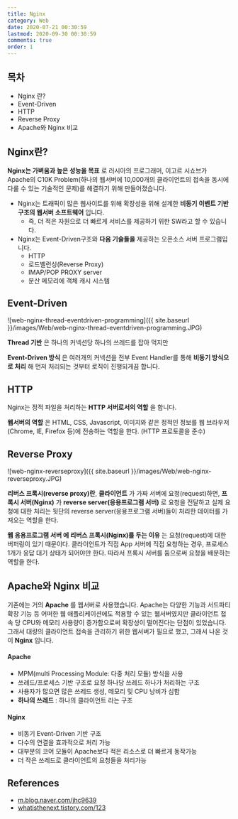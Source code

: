 ```yaml
---
title: Nginx
category: Web
date: 2020-07-21 00:30:59
lastmod: 2020-09-30 00:30:59
comments: true
order: 1
---
```



## 목차
* Nginx 란?
* Event-Driven
* HTTP
* Reverse Proxy
* Apache와 Nginx 비교

## Nginx란?
__Nginx는 가벼움과 높은 성능을 목표__ 로 러시아의 프로그래머, 이고르 시쇼브가 Apache의 C10K Problem(하나의 웹서버에 10,000개의 클라이언트의 접속을 동시에 다룰 수 있는 기술적인 문제)를 해결하기 위해 만들어졌습니다.

* Nginx는 트래픽이 많은 웹사이트를 위해 확장성을 위해 설계한 __비동기 이벤트 기반구조의 웹서버 소프트웨어__ 입니다.
  + 즉, 더 적은 자원으로 더 빠르게 서비스를 제공하기 위한 SW라고 할 수 있습니다.
* Nginx는 Event-Driven구조와 __다음 기술들을__ 제공하는 오픈소스 서버 프로그램입니다.
  + HTTP
  + 로드벨런싱(Reverse Proxy)
  + IMAP/POP PROXY server
  + 분산 메모리에 객체 캐시 시스템

## Event-Driven
![web-nginx-thread-eventdriven-programming]({{ site.baseurl }}/images/Web/web-nginx-thread-eventdriven-programming.JPG)

__Thread 기반__ 은 하나의 커넥션당 하나의 쓰레드를 잡아 먹지만
 
__Event-Driven 방식__ 은 여러개의 커넥션을 전부 Event Handler를 통해 __비동기 방식으로 처리__ 해 먼저 처리되는 것부터 로직이 진행되게끔 합니다.

## HTTP
Nginx는 정적 파일을 처리하는 __HTTP 서버로서의 역할__ 을 합니다.

__웹서버의 역할__ 은 HTML, CSS, Javascript, 이미지와 같은 정적인 정보를 웹 브라우저(Chrome, IE, Firefox 등)에 전송하는 역할을 한다. (HTTP 프로토콜을 준수)

## Reverse Proxy
![web-nginx-reverseproxy]({{ site.baseurl }}/images/Web/web-nginx-reverseproxy.JPG)

__리버스 프록시(reverse proxy)란__, __클라이언트__ 가 가짜 서버에 요청(request)하면, __프록시 서버(Nginx)__ 가 __reverse server(응용프로그램 서버)__ 로 요청을 전달하고 실제 요청에 대한 처리는 뒷단의 reverse server(응용프로그램 서버)들이 처리한 데이터를 가져오는 역할을 한다.

__웹 응용프로그램 서버 에 리버스 프록시(Nginx)를 두는 이유__ 는 요청(request)에 대한 버퍼링이 있기 때문이다. 클라이언트가 직접 App 서버에 직접 요청하는 경우, 프로세스 1개가 응답 대기 상태가 되어야만 한다. 따라서 프록시 서버를 둠으로써 요청을 배분하는 역할을 한다.

## Apache와 Nginx 비교
기존에는 거의 __Apache__ 를 웹서버로 사용했습니다. Apache는 다양한 기능과 서드파티 확장 기능 등 어떠한 웹 애플리케이션에도 적용할 수 있는 웹서버였지만 클라이언트 접속 당 CPU와 메모리 사용량이 증가함으로써 확장성이 떨어진다는 단점이 있었습니다. 그래서 대량의 클라이언트 접속을 관리하기 위한 웹서버가 필요로 했고, 그래서 나온 것이 __Nginx__ 입니다.

#### Apache
* MPM(multi Processing Module: 다중 처리 모듈) 방식을 사용
* 쓰레드/프로세스 기반 구조로 요청 하나당 쓰레드 하나가 처리하는 구조
* 사용자가 많으면 많은 쓰레드 생성, 메모리 및 CPU 낭비가 심함
* __하나의 쓰레드__ : 하나의 클라이언트 라는 구조

#### Nginx
* 비동기 Event-Driven 기반 구조
* 다수의 연결을 효과적으로 처리 가능
* 대부분의 코어 모듈이 Apache보다 적은 리소스로 더 빠르게 동작가능
* 더 작은 쓰레드로 클라이언트의 요청들을 처리가능


## References
* [m.blog.naver.com/jhc9639](https://m.blog.naver.com/jhc9639/220967352282)
* [whatisthenext.tistory.com/123](https://whatisthenext.tistory.com/123)